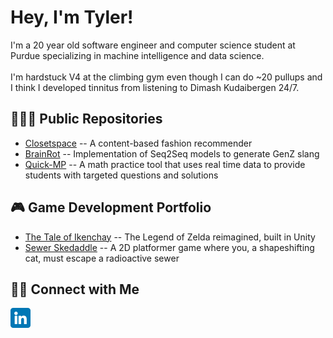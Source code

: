 <h1>Hey, I'm Tyler!</h1>

<p>I'm a 20 year old software engineer and computer science student at Purdue specializing in machine intelligence and data science.
  <br>   </br>
  I'm hardstuck V4 at the climbing gym even though I can do ~20 pullups and I think I developed tinnitus from listening to Dimash Kudaibergen 24/7.
</p>

<h2>🧑🏻‍💻 Public Repositories</h2>
<ul>
  <li>
    <a href="https://github.com/tler-liu/Closetspace">Closetspace</a>
    -- A content-based fashion recommender
  </li>
  <li>
    <a href="https://github.com/tler-liu/BrainRot">BrainRot</a>
    -- Implementation of Seq2Seq models to generate GenZ slang
  </li>
  <li>
    <a href="https://github.com/tler-liu/Quick-MP">Quick-MP</a>
    -- A math practice tool that uses real time data to provide students with targeted questions and solutions
  </li>
</ul>

<h2>🎮 Game Development Portfolio</h2>
<ul>
  <li>
    <a href="https://tylerliu.itch.io/the-tale-of-ikenchay">The Tale of Ikenchay</a>
    -- The Legend of Zelda reimagined, built in Unity
  </li>
  <li>
    <a href="https://tylerliu.itch.io/sewer-skedaddle">Sewer Skedaddle</a>
    -- A 2D platformer game where you, a shapeshifting cat, must escape a radioactive sewer
  </li>
</ul>

<h2>🤝🏻 Connect with Me</h2>

[<img src="./linkedin.png" width="32px" />](https://linkedin.com/in/tylerliu04)




